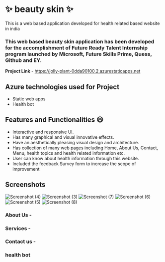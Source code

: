# ✨  beauty skin ✨

This is a web based application developed for health related based website in india

### This web based beauty skin application has been developed for the accomplishment of Future Ready Talent Internship program launched by Microsoft, Future Skills Prime, Quess, Github and EY.


**Project Link** - https://jolly-plant-0dda90100.2.azurestaticapps.net

## Azure technologies used for Project

- Static web apps
- Health bot

## Features and Functionalities 😃

- Interactive and responsive UI.
- Has many graphical and visual innovative effects.
- Have an aesthetically pleasing visual design and architecture.
- Has collection of many web pages including Home, About Us, Contact, Menu, health topics and health related information etc.
- User can know about health information through this website.
- Included the feedback Survey form to increase the scope of improvement 

## Screenshots



![Screenshot (4)](https://user-images.githubusercontent.com/116743856/204295054-1b8407a2-8e3f-47b0-8afb-afab9cc26686.png)
![Screenshot (3)](https://user-images.githubusercontent.com/116743856/204295068-24016f43-9cc9-400e-ad74-bc04e95899e4.png)
![Screenshot (7)](https://user-images.githubusercontent.com/116743856/204295074-9497d9c9-a140-4262-b55a-8decccf5e7b1.png)
![Screenshot (6)](https://user-images.githubusercontent.com/116743856/204295079-d6f81225-8790-4592-8f60-9910a27ea3a8.png)
![Screenshot (5)](https://user-images.githubusercontent.com/116743856/204295089-14f4030e-4a63-4094-a82c-ff2eec406313.png)
![Screenshot (8)](https://user-images.githubusercontent.com/116743856/204295231-b19a91d9-1db8-4e3b-a9b2-5d4f61002ebb.png)


### About Us -



### Services -



### Contact us -



### health bot
